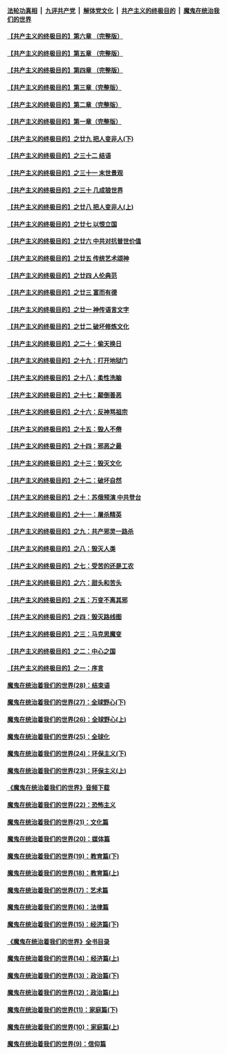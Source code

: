 ####  [法轮功真相](../../../../basic/blob/master/README.md?t=04142330) &nbsp;|&nbsp; [九评共产党](../../../../9ping.md/blob/master/README.md?t=04142330) &nbsp;|&nbsp; [解体党文化](../../../../jtdwh.md/blob/master/README.md?t=04142330)  &nbsp;|&nbsp; [共产主义的终极目的](../../../../gczydzjmd.md/blob/master/README.md?t=04142330) &nbsp;|&nbsp; [魔鬼在统治我们的世界](../../../../mgztzwmdsj.md/blob/master/README.md?t=04142330) 

#### [【共产主义的终极目的】第六章 （完整版）](../pages/nsc422/n11428913.md?t=04142330) 

#### [【共产主义的终极目的】第五章 （完整版）](../pages/nsc422/n11428912.md?t=04142330) 

#### [【共产主义的终极目的】第四章 （完整版）](../pages/nsc422/n11428907.md?t=04142330) 

#### [【共产主义的终极目的】第三章（完整版）](../pages/nsc422/n11428848.md?t=04142330) 

#### [【共产主义的终极目的】第二章（完整版）](../pages/nsc422/n11428831.md?t=04142330) 

#### [【共产主义的终极目的】第一章（完整版）](../pages/nsc422/n11417651.md?t=04142330) 

#### [【共产主义的终极目的】之廿九 把人变非人(下)](../pages/nsc422/n11344140.md?t=04142330) 

#### [【共产主义的终极目的】之三十二 结语](../pages/nsc422/n11360535.md?t=04142330) 

#### [【共产主义的终极目的】之三十一 末世景观](../pages/nsc422/n11351129.md?t=04142330) 

#### [【共产主义的终极目的】之三十 几成狼世界](../pages/nsc422/n11348280.md?t=04142330) 

#### [【共产主义的终极目的】之廿八 把人变非人(上)](../pages/nsc422/n11340492.md?t=04142330) 

#### [【共产主义的终极目的】之廿七 以恨立国](../pages/nsc422/n11336944.md?t=04142330) 

#### [【共产主义的终极目的】之廿六 中共对抗普世价值](../pages/nsc422/n11324785.md?t=04142330) 

#### [【共产主义的终极目的】之廿五 传统艺术颂神](../pages/nsc422/n11296396.md?t=04142330) 

#### [【共产主义的终极目的】之廿四 人伦典范](../pages/nsc422/n11296397.md?t=04142330) 

#### [【共产主义的终极目的】之廿三 富而有德](../pages/nsc422/n11283598.md?t=04142330) 

#### [【共产主义的终极目的】之廿一 神传语言文字](../pages/nsc422/n11263265.md?t=04142330) 

#### [【共产主义的终极目的】之廿二 破坏修炼文化](../pages/nsc422/n11245728.md?t=04142330) 

#### [【共产主义的终极目的】之二十：偷天换日](../pages/nsc422/n11238846.md?t=04142330) 

#### [【共产主义的终极目的】之十九：打开地狱门](../pages/nsc422/n11206376.md?t=04142330) 

#### [【共产主义的终极目的】之十八：柔性洗脑](../pages/nsc422/n11199994.md?t=04142330) 

#### [【共产主义的终极目的】之十七：颠倒善恶](../pages/nsc422/n11179782.md?t=04142330) 

#### [【共产主义的终极目的】之十六：反神骂祖宗](../pages/nsc422/n11166798.md?t=04142330) 

#### [【共产主义的终极目的】之十五：毁人不倦](../pages/nsc422/n11166792.md?t=04142330) 

#### [【共产主义的终极目的】之十四：邪恶之最](../pages/nsc422/n11150249.md?t=04142330) 

#### [【共产主义的终极目的】之十三：毁灭文化](../pages/nsc422/n11135227.md?t=04142330) 

#### [【共产主义的终极目的】之十二：破坏自然](../pages/nsc422/n11135214.md?t=04142330) 

#### [【共产主义的终极目的】之十：苏俄预演 中共登台](../pages/nsc422/n11118424.md?t=04142330) 

#### [【共产主义的终极目的】之十一：屠杀精英](../pages/nsc422/n11118442.md?t=04142330) 

#### [【共产主义的终极目的】之九：共产邪灵一路杀](../pages/nsc422/n11114139.md?t=04142330) 

#### [【共产主义的终极目的】之八：毁灭人类](../pages/nsc422/n11108503.md?t=04142330) 

#### [【共产主义的终极目的】之七：受苦的还是工农](../pages/nsc422/n11101809.md?t=04142330) 

#### [【共产主义的终极目的】之六：甜头和苦头](../pages/nsc422/n11096971.md?t=04142330) 

#### [【共产主义的终极目的】之五：万变不离其邪](../pages/nsc422/n11091285.md?t=04142330) 

#### [【共产主义的终极目的】之四：毁灭路线图](../pages/nsc422/n11086284.md?t=04142330) 

#### [【共产主义的终极目的】之三：马克思魔变](../pages/nsc422/n11061941.md?t=04142330) 

#### [【共产主义的终极目的】之二：中心之国](../pages/nsc422/n11047728.md?t=04142330) 

#### [【共产主义的终极目的】之一：序言](../pages/nsc422/n11086077.md?t=04142330) 

#### [魔鬼在统治着我们的世界(28)：结束语](../pages/nsc422/n10936246.md?t=04142330) 

#### [魔鬼在统治着我们的世界(27)：全球野心(下)](../pages/nsc422/n10928319.md?t=04142330) 

#### [魔鬼在统治着我们的世界(26)：全球野心(上)](../pages/nsc422/n10900318.md?t=04142330) 

#### [魔鬼在统治着我们的世界(25)：全球化](../pages/nsc422/n10788205.md?t=04142330) 

#### [魔鬼在统治着我们的世界(24)：环保主义(下)](../pages/nsc422/n10695307.md?t=04142330) 

#### [魔鬼在统治着我们的世界(23)：环保主义(上)](../pages/nsc422/n10688613.md?t=04142330) 

#### [《魔鬼在统治着我们的世界》音频下载](../pages/nsc422/n10635553.md?t=04142330) 

#### [魔鬼在统治着我们的世界(22)：恐怖主义](../pages/nsc422/n10614727.md?t=04142330) 

#### [魔鬼在统治着我们的世界(21)：文化篇](../pages/nsc422/n10597706.md?t=04142330) 

#### [魔鬼在统治着我们的世界(20)：媒体篇](../pages/nsc422/n10586579.md?t=04142330) 

#### [魔鬼在统治着我们的世界(19)：教育篇(下)](../pages/nsc422/n10564808.md?t=04142330) 

#### [魔鬼在统治着我们的世界(18)：教育篇(上)](../pages/nsc422/n10526970.md?t=04142330) 

#### [魔鬼在统治着我们的世界(17)：艺术篇](../pages/nsc422/n10499093.md?t=04142330) 

#### [魔鬼在统治着我们的世界(16)：法律篇](../pages/nsc422/n10485969.md?t=04142330) 

#### [魔鬼在统治着我们的世界(15)：经济篇(下)](../pages/nsc422/n10469975.md?t=04142330) 

#### [《魔鬼在统治着我们的世界》全书目录](../pages/nsc422/n10464261.md?t=04142330) 

#### [魔鬼在统治着我们的世界(14)：经济篇(上)](../pages/nsc422/n10457370.md?t=04142330) 

#### [魔鬼在统治着我们的世界(13)：政治篇(下)](../pages/nsc422/n10448270.md?t=04142330) 

#### [魔鬼在统治着我们的世界(12)：政治篇(上)](../pages/nsc422/n10444576.md?t=04142330) 

#### [魔鬼在统治着我们的世界(11)：家庭篇(下)](../pages/nsc422/n10440961.md?t=04142330) 

#### [魔鬼在统治着我们的世界(10)：家庭篇(上)](../pages/nsc422/n10435448.md?t=04142330) 

#### [魔鬼在统治着我们的世界(9)：信仰篇](../pages/nsc422/n10432159.md?t=04142330) 

